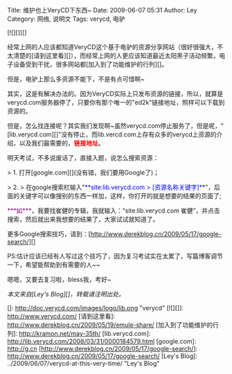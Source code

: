 Title: 维护也上VeryCD下东西~
Date: 2009-06-07 05:31
Author: Ley
Category: 网络, 说明文
Tags: verycd, 电驴

[![][]][]

经常上网的人应该都知道VeryCD这个基于电驴的资源分享网站（很好很强大，不太清楚的[请到这里看][]），而经常上网的人更应该知道最近太阳黑子活动频繁，电子设备受到干扰，很多网站都[加入到了功能维护的行列][]。

但是，电驴上那么多资源不能下，不是有点可惜啊\~<!--more-->

其实，这是有解决办法的。因为VeryCD实际上只发布资源的链接，所以，就算是verycd.com服务器停了，只要你有那个唯一的"ed2k"链接地址，照样可以下载到资源的。

但是，怎么找连接呢？其实我们发现啊\~虽然verycd.com停止服务了，但是呢，"[lib.verycd.com][]"没有停止，而lib.vercd.com上存有众多的verycd上资源的介绍，以及我们最需要的，<span style="color: #ff0000;">**链接地址**</span>。

明天考试，不多说废话了，直接入题，说怎么搜索资源：

<p>
> 1. 打开[google.com][](没有错，我们要用Google了)；

</p>
<p>
> 2.
> 在google搜索栏输入"<span style="color: #0000ff;">**site:lib.verycd.com
> [资源名称关键字]**</span>"，后面的关键字可以像搜别的东西一样加，这样，你打开的就是想要的结果的页面了;

</p>
<span style="color: #800080;">***如***</span>，我要找崔健的专辑，我就输入：“site:lib.verycd.com
崔健”，并点击搜索，然后就出来我想要的结果了，大家试试就知道了。

更多Google搜索技巧，请到：[http://www.derekblog.cn/2009/05/17/google-search/][]

PS:估计应该已经有人写过这个技巧了，因为复习考试实在太累了，写篇博客调节一下，希望能帮助到有需要的人\~\~

嗯嗯，又要去复习啦，bless我，考好\~

*本文来自[Ley's Blog][]，转载请注明出处。*

  []: http://doc.verycd.com/images/logo/lib.png "verycd"
  [![][]]: http://www.verycd.com/
  [请到这里看]: http://www.derekblog.cn/2009/05/19/emule-share/
  [加入到了功能维护的行列]: http://kramon.net/may-35th/
  [lib.verycd.com]: http://lib.verycd.com/2008/03/31/0000184579.html
  [google.com]: http://g.cn
  [http://www.derekblog.cn/2009/05/17/google-search/]: http://www.derekblog.cn/2009/05/17/google-search/
  [Ley's Blog]: ../2009/06/07/verycd-at-this-very-time/ "Ley's Blog"
